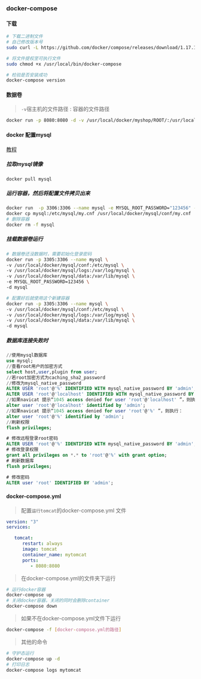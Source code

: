 ### docker-compose

#### 下载

```sh
# 下载二进制文件
# 自己修改版本号
sudo curl -L https://github.com/docker/compose/releases/download/1.17.1/docker-compose-`uname -s`-`uname -m` > /usr/local/bin/docker-compose

# 将文件提权至可执行文件
sudo chmod +x /usr/local/bin/docker-compose

# 检验是否安装成功
docker-compose version
```

#### 数据卷

> `-v`宿主机的文件路径 : 容器的文件路径

```sh
docker run -p 8080:8080 -d -v /usr/local/docker/myshop/ROOT/:/usr/local/tomcat/webapps/ROOT/ tomcat
```

#### docker 配置mysql

[教程](https://blog.csdn.net/socct_yj/article/details/103606173)

##### 拉取mysql镜像

```sh
docker pull mysql
```

##### 运行容器，然后将配置文件拷贝出来

```sh
docker run  -p 3306:3306 --name mysql -e MYSQL_ROOT_PASSWORD="123456" -d mysql
docker cp mysql:/etc/mysql/my.cnf /usr/local/docker/mysql/conf/my.cnf
# 删除容器
docker rm -f mysql
```

##### 挂载数据卷运行

```sh
# 数据卷还没数据时，需要初始化登录密码
docker run -p 3305:3306 --name mysql \
-v /usr/local/docker/mysql/conf:/etc/mysql \
-v /usr/local/docker/mysql/logs:/var/log/mysql \
-v /usr/local/docker/mysql/data:/var/lib/mysql \
-e MYSQL_ROOT_PASSWORD=123456 \
-d mysql

# 配置好后就使用这个新建容器
docker run -p 3305:3306 --name mysql \
-v /usr/local/docker/mysql/conf:/etc/mysql \
-v /usr/local/docker/mysql/logs:/var/log/mysql \
-v /usr/local/docker/mysql/data:/var/lib/mysql \
-d mysql
```

##### 数据库连接失败时

```sql
//使用mysql数据库
use mysql;
//查看root用户的加密方式
select host,user,plugin from user;
//若root加密方式为caching_sha2_password
//修改为mysql_native_password
ALTER USER 'root'@'%' IDENTIFIED WITH mysql_native_password BY 'admin';
ALTER USER 'root'@'localhost' IDENTIFIED WITH mysql_native_password BY 'password';
//如果navicat 提示“1045 access denied for user 'root'@'localhost' ”，则执行：
alter user 'root'@'localhost' identified by 'admin';
//如果navicat 提示“1045 access denied for user 'root'@'%' ”，则执行：
alter user 'root'@'%' identified by 'admin';
//刷新权限
flush privileges;
```

```sql
# 修改远程登录root密码
ALTER USER 'root'@'%' IDENTIFIED WITH mysql_native_password BY 'admin';
# 修改登录权限
grant all privileges on *.* to 'root'@'%' with grant option;
# 刷新数据库
flush privileges;
```

```sql
# 修改密码
ALTER user 'root' IDENTIFIED BY 'admin'; 
```

#### docker-compose.yml

> 配置`运行tomcat`的docker-compose.yml 文件

```yml
version: "3"
services:

   tomcat:
      restart: always
      image: tomcat
      container_name: mytomcat
      ports:
         - 8080:8080
```

> 在docker-compose.yml的文件夹下运行

```sh
# 运行docker容器
docker-compose up
# 关闭docker容器，关闭的同时会删除container
docker-compose down
```

> 如果不在docker-compose.yml文件下运行

```sh
docker-compose -f [docker-compose.yml的路径]
```

> 其他的命令

```sh
# 守护态运行
docker-compose up -d
# 打印日志
docker-compose logs mytomcat
```

